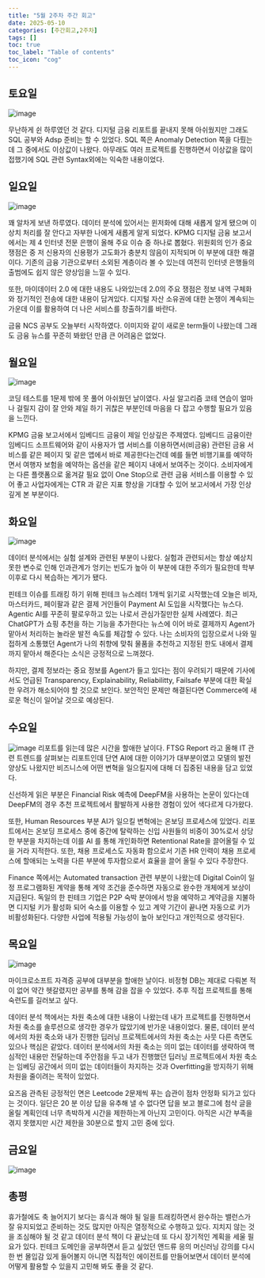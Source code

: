 ```yaml
---
title: "5월 2주차 주간 회고"
date: 2025-05-10
categories: [주간회고,2주차]
tags: []
toc: true
toc_label: "Table of contents"
toc_icon: "cog"
---
```


## 토요일
![image](https://github.com/user-attachments/assets/190b868f-133f-4bee-b3ca-8c8b61eecf74)

무난하게 쉰 하루였던 것 같다. 디지털 금융 리포트를 끝내지 못해 아쉬웠지만 그래도 SQL 공부와 Adsp 준비는 할 수 있었다. SQL 쪽은 Anomaly Detection 쪽을 다뤘는데 그 중에서도 이상값이 나왔다. 아무래도 여러 프로젝트를 진행하면서 이상값을 많이 접했기에 SQL 관련 Syntax외에는 익숙한 내용이었다.
## 일요일
![image](https://github.com/user-attachments/assets/b410c8de-46d5-4891-9359-0aa79bf9f68d)

꽤 알차게 보낸 하루였다. 데이터 분석에 있어서는 윈저화에 대해 새롭게 알게 됐으며 이상치 처리를 잘 안다고 자부한 나에게 새롭게 알게 되었다. KPMG 디지털 금융 보고서에서는 제 4 인터넷 전문 은행이 올해 주요 이슈 중 하나로 뽑혔다. 위원회의 인가 중요 쟁점은 중 저 신용자의 신용평가 고도화가 충분치 않음이 지적되며 이 부분에 대한 해결이다. 기존의 금융 기관으로부터 소외된 계층이라 볼 수 있는데 여전히 인터넷 은행들의 출범에도 쉽지 않은 양상임을 느낄 수 있다. 

또한, 마이데이터 2.0 에 대한 내용도 나와있는데 2.0의 주요 쟁점은 정보 내역 구체화와 정기적인 전송에 대한 내용이 담겨있다. 디지털 자산 소유권에 대한 논쟁이 계속되는 가운데 이를 활용하여 더 나은 서비스를 창출하기를 바란다. 

금융 NCS 공부도 오늘부터 시작하였다. 이미지와 같이 새로운 term들이 나왔는데 그래도 금융 뉴스를 꾸준히 봐왔던 만큼 큰 어려움은 없었다. 
## 월요일
![image](https://github.com/user-attachments/assets/5e43c5d9-2bd8-41a6-8bee-39cabbb63b42)

코딩 테스트를 1문제 밖에 못 풀어 아쉬웠던 날이였다. 사실 알고리즘 코테 연습이 얼마나 걸릴지 감이 잘 안와 제일 하기 귀찮은 부분인데 마음을 다 잡고 수행할 필요가 있음을 느낀다. 

KPMG 금융 보고서에서 임베디드 금융이 제일 인상깊은 주제였다. 임베디드 금융이란 임베디드 소프트웨어와 같이 사용자가 앱 서비스를 이용하면서(비금융) 관련된 금융 서비스를 같은 페이지 및 같은 앱에서 바로 제공한다는건데 예를 들면 비행기표를 예약하면서 여행자 보험을 예약하는 옵션을 같은 페이지 내에서 보여주는 것이다. 소비자에게는 다른 플랫폼으로 옮겨갈 필요 없이 One Stop으로 관련 금융 서비스를 이용할 수 있어 좋고 사업자에게는 CTR 과 같은 지표 향상을 기대할 수 있어 보고서에서 가장 인상 깊게 본 부분이다. 
## 화요일
![image](https://github.com/user-attachments/assets/837a4060-6425-4058-b4e6-6bb74dad86b9)

데이터 분석에서는 실험 설계와 관련된 부분이 나왔다. 실험과 관련되서는 항상 예상치 못한 변수로 인해 인과관계가 엉키는 빈도가 높아 이 부분에 대한 주의가 필요한데 학부 이후로 다시 복습하는 계기가 됐다. 

핀테크 이슈를 트래킹 하기 위해 핀테크 뉴스레터 1개씩 읽기로 시작했는데 오늘은 비자, 마스터카드, 페이팔과 같은 결제 거인들이 Payment AI 도입을 시작했다는 뉴스다. Agentic AI를 꾸준히 팔로우하고 있는 나로서 관심가질만한 실제 사례였다. 최근 ChatGPT가 쇼핑 추천을 하는 기능을 추가한다는 뉴스에 이어 바로 결제까지 Agent가 맡아서 처리하는 놀라운 발전 속도를 체감할 수 있다. 나는 소비자의 입장으로서 나와 밀접하게 소통했던 Agent가 나의 취향에 맞춰 물품을 추천하고 지정된 한도 내에서 결제 까지 맡아서 해준다는 소식은 긍정적으로 느껴졌다.

하지만, 결제 정보라는 중요 정보를 Agent가 들고 있다는 점이 우려되기 때문에 기사에서도 언급된 Transparency, Explainability, Reliabilitty, Failsafe 부분에 대한 확실한 우려가 해소되어야 할 것으로 보인다. 보안적인 문제만 해결된다면 Commerce에 새로운 혁신이 일어날 것으로 예상된다.

## 수요일
![image](https://github.com/user-attachments/assets/c0d505f1-95bf-41eb-bc6e-8614781ae478)
리포트를 읽는데 많은 시간을 할애한 날이다. FTSG Report 라고 올해 IT 관련 트렌드를 살펴보는 리포트인데 단연 AI에 대한 이야기가 대부분이였고 모델의 발전 양상도 나왔지만 비즈니스에 어떤 변혁을 일으킬지에 대해 더 집중된 내용을 담고 있었다.

신선하게 읽은 부분은 Financial Risk 예측에 DeepFM을 사용하는 논문이 있다는데 DeepFM의 경우 추천 프로젝트에서 활발하게 사용한 경험이 있어 색다르게 다가왔다. 

또한, Human Resources 부분 AI가 일으킬 변혁에는 온보딩 프로세스에 있었다. 리포트에서는 온보딩 프로세스 중에 중간에 탈락하는 신입 사원들의 비중이 30%로서 상당한 부분을 차지하는데 이를 AI 를 통해 개인화하면 Retentional Rate을 끌어올릴 수 있을 거라 지적한다. 또한, 채용 프로세스도 자동화 함으로서 기존 HR 인력이 채용 프로세스에 할애되는 노력을 다른 부분에 투자함으로서 효율을 끌어 올릴 수 있다 주장한다.

Finance 쪽에서는 Automated transaction 관련 부분이 나왔는데 Digital Coin이 일정 프로그램화된 계약을 통해 계약 조건을 준수하면 자동으로 완수한 개체에게 보상이 지급된다. 독일의 한 핀테크 기업은 P2P 숙박 분야에서 방을 예약하고 계약금을 지불하면 디지털 키가 활성화 되어 숙소를 이용할 수 있고 계약 기간이 끝나면 자동으로 키가 비활성화된다. 다양한 사업에 적용될 가능성이 높아 보인다고 개인적으로 생각된다.
## 목요일
![image](https://github.com/user-attachments/assets/501b97f4-0f77-40ae-bbd5-a828f07c05b4)

마이크로소프트 자격증 공부에 대부분을 할애한 날이다. 비정형 DB는 제대로 다뤄본 적이 없어 약간 헷갈렸지만 공부를 통해 감을 잡을 수 있었다. 추후 직접 프로젝트를 통해 숙련도를 길러보고 싶다. 

데이터 분석 책에서는 차원 축소에 대한 내용이 나왔는데 내가 프로젝트를 진행하면서 차원 축소를 솔루션으로 생각한 경우가 많았기에 반가운 내용이었다. 물론, 데이터 분석에서의 차원 축소와 내가 진행한 딥러닝 프로젝트에서의 차원 축소는 사뭇 다른 측면도 있으나 핵심은 같았다. 데이터 분석에서의 차원 축소는 의미 없는 데이터를 생략하여 핵심적인 내용만 전달하는데 주안점을 두고 내가 진행했던 딥러닝 프로젝트에서 차원 축소는 임베딩 공간에서 의미 없는 데이터들이 차지하는 것과 Overfitting을 방지하기 위해 차원을 줄이려는 목적이 있었다. 

요즈음 관측된 긍정적인 면은 Leetcode 2문제씩 푸는 습관이 점차 안정화 되가고 있다는 것이다. 일단은 20 분 이상 답을 유추해 낼 수 없다면 답을 보고 블로그에 첨삭 글을 올릴 계획인데 너무 촉박하게 시간을 제한하는게 아닌지 고민이다. 아직은 시간 부족을 겪지 못했지만 시간 제한을 30분으로 할지 고민 중에 있다.

## 금요일
![image](https://github.com/user-attachments/assets/cdfd25d9-ee4c-42d8-b06b-127deaf92cf9)




## 총평

휴가철에도 축 늘어지기 보다는 휴식과 해야 될 일을 트래킹하면서 완수하는 밸런스가 잘 유지되었고 준비하는 것도 많지만 아직은 열정적으로 수행하고 있다. 지치지 않는 것을 조심해야 될 것 같고 데이터 분석 책이 다 끝났는데 또 다시 장기적인 계획을 세울 필요가 있다. 핀테크 도메인을 공부하면서 듣고 싶었던 앤드류 응의 머신러닝 강의를 다시 한 번 몰입감 있게 들어볼지 아니면 직접적인 에이전트를 만들어보면서 데이터 분석에 어떻게 활용할 수 있을지 고민해 봐도 좋을 것 같다.

